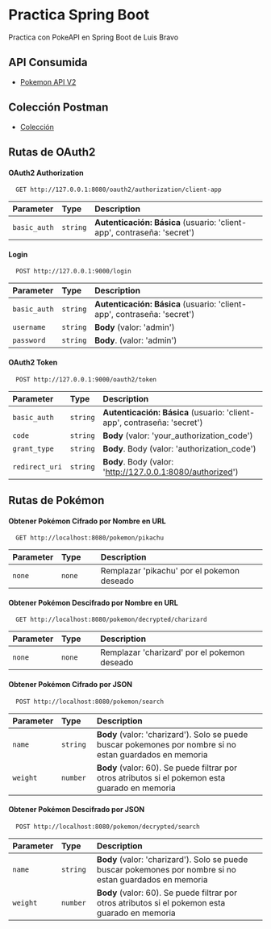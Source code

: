 
# Practica Spring Boot

Practica con PokeAPI en Spring Boot de Luis Bravo


## API Consumida
 - [Pokemon API V2](https://pokeapi.co/api/v2/pokemon)
   
## Colección Postman
 - [Colección](https://documenter.getpostman.com/view/24257361/2sA3XMjP7m)


## Rutas de OAuth2

#### OAuth2 Authorization 

```http
  GET http://127.0.0.1:8080/oauth2/authorization/client-app
```

| Parameter | Type     | Description                |
| :-------- | :------- | :------------------------- |
| `basic_auth` | `string` | **Autenticación: Básica**  (usuario: 'client-app', contraseña: 'secret') |

#### Login

```http
  POST http://127.0.0.1:9000/login
```

| Parameter | Type     | Description                       |
| :-------- | :------- | :-------------------------------- |
| `basic_auth`      | `string` | **Autenticación: Básica**  (usuario: 'client-app', contraseña: 'secret') |
| `username`      | `string` | **Body** (valor: 'admin') |
| `password`      | `string` | **Body**. (valor: 'admin') |

#### OAuth2 Token

```http
  POST http://127.0.0.1:9000/oauth2/token
```

| Parameter | Type     | Description                       |
| :-------- | :------- | :-------------------------------- |
| `basic_auth`      | `string` | **Autenticación: Básica**  (usuario: 'client-app', contraseña: 'secret') |
| `code`      | `string` | **Body** (valor: 'your_authorization_code') |
| `grant_type`      | `string` | **Body**. Body (valor: 'authorization_code') |
| `redirect_uri`      | `string` | **Body**. Body (valor: 'http://127.0.0.1:8080/authorized') |


## Rutas de Pokémon

#### Obtener Pokémon Cifrado por Nombre en URL

```http
  GET http://localhost:8080/pokemon/pikachu
```
| Parameter | Type     | Description                |
| :-------- | :------- | :------------------------- |
| `none` | `none	` | Remplazar 'pikachu' por el pokemon deseado |

#### Obtener Pokémon Descifrado por Nombre en URL

```http
  GET http://localhost:8080/pokemon/decrypted/charizard
```
| Parameter | Type     | Description                |
| :-------- | :------- | :------------------------- |
| `none` | `none	` | Remplazar 'charizard' por el pokemon deseado |

#### Obtener Pokémon Cifrado por JSON

```http
  POST http://localhost:8080/pokemon/search
```
| Parameter | Type     | Description                |
| :-------- | :------- | :------------------------- |
| `name` | `string	` | **Body** (valor: 'charizard'). Solo se puede buscar pokemones por nombre si no estan guardados en memoria|
| `weight` | `number` | **Body** (valor: 60). Se puede filtrar por otros atributos si el pokemon esta guarado en memoria |

#### Obtener Pokémon Descifrado por JSON

```http
  POST http://localhost:8080/pokemon/decrypted/search
```
| Parameter | Type     | Description                |
| :-------- | :------- | :------------------------- |
| `name` | `string	` | **Body** (valor: 'charizard'). Solo se puede buscar pokemones por nombre si no estan guardados en memoria|
| `weight` | `number` | **Body** (valor: 60). Se puede filtrar por otros atributos si el pokemon esta guarado en memoria |
